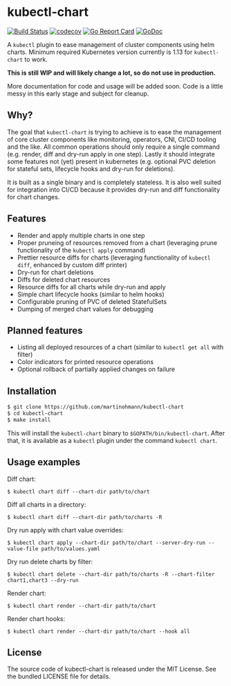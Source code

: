 kubectl-chart
=============

[![Build Status](https://travis-ci.org/martinohmann/kubectl-chart.svg?branch=master)](https://travis-ci.org/martinohmann/kubectl-chart)
[![codecov](https://codecov.io/gh/martinohmann/kubectl-chart/branch/master/graph/badge.svg)](https://codecov.io/gh/martinohmann/kubectl-chart)
[![Go Report Card](https://goreportcard.com/badge/github.com/martinohmann/kubectl-chart?style=flat)](https://goreportcard.com/report/github.com/martinohmann/kubectl-chart)
[![GoDoc](https://godoc.org/github.com/martinohmann/kubectl-chart?status.svg)](https://godoc.org/github.com/martinohmann/kubectl-chart)

A `kubectl` plugin to ease management of cluster components using helm charts.
Minimum required Kubernetes version currently is 1.13 for `kubectl-chart` to
work.

**This is still WIP and will likely change a lot, so do not use in
production.**

More documentation for code and usage will be added soon. Code is a little
messy in this early stage and subject for cleanup.

Why?
----

The goal that `kubectl-chart` is trying to achieve is to ease the management of
core cluster components like monitoring, operators, CNI, CI/CD tooling and the
like. All common operations should only require a single command (e.g. render,
diff and dry-run apply in one step). Lastly it should integrate some features
not (yet) present in kubernetes (e.g. optional PVC deletion for stateful sets,
lifecycle hooks and dry-run for deletions).

It is built as a single binary and is completely stateless. It is also well
suited for integration into CI/CD because it provides dry-run and diff
functionality for chart changes.

Features
--------

- Render and apply multiple charts in one step
- Proper pruneing of resources removed from a chart (leveraging prune
  functionality of the `kubectl apply` command)
- Prettier resource diffs for charts (leveraging functionality of `kubectl
  diff`, enhanced by custom diff printer)
- Dry-run for chart deletions
- Diffs for deleted chart resources
- Resource diffs for all charts while dry-run and apply
- Simple chart lifecycle hooks (similar to helm hooks)
- Configurable pruning of PVC of deleted StatefulSets
- Dumping of merged chart values for debugging

Planned features
----------------

- Listing all deployed resources of a chart (similar to `kubectl get all` with filter)
- Color indicators for printed resource operations
- Optional rollback of partially applied changes on failure

Installation
------------

```sh
$ git clone https://github.com/martinohmann/kubectl-chart
$ cd kubectl-chart
$ make install
```

This will install the `kubectl-chart` binary to `$GOPATH/bin/kubectl-chart`.
After that, it is available as a `kubectl` plugin under the command `kubectl chart`.

Usage examples
--------------

Diff chart:

```
$ kubectl chart diff --chart-dir path/to/chart
```

Diff all charts in a directory:

```
$ kubectl chart diff --chart-dir path/to/charts -R
```

Dry run apply with chart value overrides:

```
$ kubectl chart apply --chart-dir path/to/chart --server-dry-run --value-file path/to/values.yaml
```

Dry run delete charts by filter:

```
$ kubectl chart delete --chart-dir path/to/charts -R --chart-filter chart1,chart3 --dry-run
```

Render chart:

```
$ kubectl chart render --chart-dir path/to/chart
```

Render chart hooks:

```
$ kubectl chart render --chart-dir path/to/chart --hook all
```

License
-------

The source code of kubectl-chart is released under the MIT
License. See the bundled LICENSE file for details.
